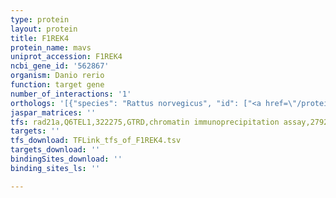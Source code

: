 ```yaml
---
type: protein
layout: protein
title: F1REK4
protein_name: mavs
uniprot_accession: F1REK4
ncbi_gene_id: '562867'
organism: Danio rerio
function: target gene
number_of_interactions: '1'
orthologs: '[{"species": "Rattus norvegicus", "id": ["<a href=\"/protein/q66hg9\">Q66HG9</a>"]}]'
jaspar_matrices: ''
tfs: rad21a,Q6TEL1,322275,GTRD,chromatin immunoprecipitation assay,27924024%5Buid%5D,No
targets: ''
tfs_download: TFLink_tfs_of_F1REK4.tsv
targets_download: ''
bindingSites_download: ''
binding_sites_ls: ''

---
```

